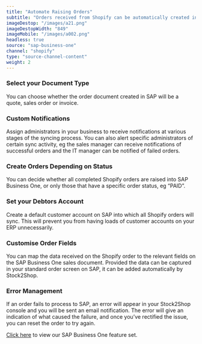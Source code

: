 ```yaml
---
title: "Automate Raising Orders"
subtitle: "Orders received from Shopify can be automatically created in SAP Business One."
imageDestop: "/images/a21.png"
imageDestopWidth: "849"
imageMobile: "/images/a002.png"
headless: true
source: "sap-business-one"
channel: "shopify"
type: "source-channel-content"
weight: 2
---
```


### Select your Document Type
You can choose whether the order document created in SAP will be a quote, sales order or invoice.

### Custom Notifications
Assign administrators in your business to receive notifications at various stages of the syncing process. You can also alert specific administrators of certain sync activity, eg the sales manager can receive notifications of successful orders and the IT manager can be notified of failed orders.

### Create Orders Depending on Status
You can decide whether all completed Shopify orders are raised into SAP Business One, or only those that have a specific order status, eg “PAID”.

### Set your Debtors Account
Create a default customer account on SAP into which all Shopify orders will sync. This will prevent you from having loads of customer accounts on your ERP unnecessarily.

### Customise Order Fields
You can map the data received on the Shopify order to the relevant fields on the SAP Business One sales document. Provided the data can be captured in your standard order screen on SAP, it can be added automatically by Stock2Shop.

### Error Management
If an order fails to process to SAP, an error will appear in your Stock2Shop console and you will be sent an email notification. The error will give an indication of what caused the failure, and once you’ve rectified the issue, you can reset the order to try again.

[Click here](/help/features/sap-business-one/ "SAP Business One Features") to view our SAP Business One feature set.